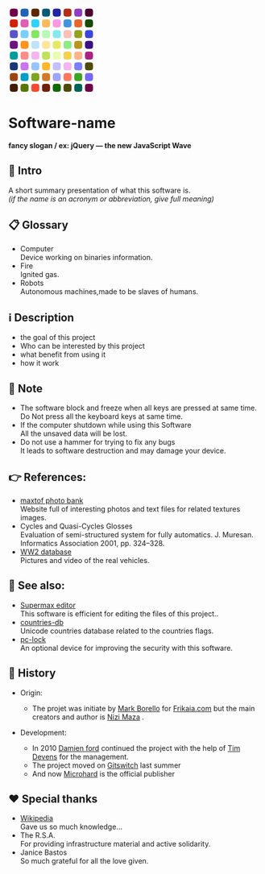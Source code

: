 ![Logo icon](contents/logo/logo.svg "Software-name logo")
# Software-name
**fancy slogan / ex: jQuery — the new JavaScript Wave**


## 🚩 Intro
A short summary presentation of what this software is.  
*(if the name is an acronym or abbreviation, give full meaning)*  


## 📋 Glossary
 - Computer  
	Device working on binaries information.
 - Fire  
	Ignited gas.
 - Robots  
	Autonomous machines,made to be slaves of humans.


## ℹ️ Description
 - the goal of this project
 - Who can be interested by this  project
 - what benefit from using it
 - how it work


## 📝 Note
 - The software block and freeze when all keys are pressed at same time.  
	Do Not press all the keyboard keys at same time.
 - If the computer shutdown while using this Software  
	All the unsaved data will be lost.
 - Do not use a hammer for trying to fix any bugs  
	It leads to software destruction and may damage your device.


## 👉 References:
 - [maxtof photo bank](http://www.maxtof.com)  
	Website full of interesting photos and text files for related textures images.
 - Cycles and Quasi-Cycles Glosses   
	Evaluation of  semi-structured system for fully automatics. J. Muresan. Informatics Association 2001, pp. 324–328.
 - [WW2 database](http://www.ww2-ontopia.net)  
	Pictures and video of the real vehicles.

## 👀 See also:
 - [Supermax editor](http://www.fenix-sw.com/sm-ed.html)  
	This software is efficient for editing the files of this project..
 - [countries-db](http://www.countries.com/db)  
	Unicode countries database related to the countries flags.
 - [pc-lock](http://www.secu.com)  
	An optional device for improving the security with this software.


## 📜 History
 - Origin:
	- The projet was initiate by [Mark Borello](mailto:mbo@msn.com) for [Frikaia.com](https://www.frikaia.com) but the main creators and author is [Nizi Maza](https://github.com/nizi) .

 - Development:
	- In 2010  [Damien ford](mailto:damfo@gmail.com) continued the project with the help of [Tim Devens](https://github.com/timdev)  for the management.
	- The project moved on [Gitswitch](https://gitswitch.com) last summer
	- And now  [Microhard](https://www.microhard.com) is the official publisher


## ❤️ Special thanks
 - [Wikipedia](https://www.wikipedia.org)  
	Gave us so much knowledge...
 - The R.S.A.  
	For providing infrastructure material and active solidarity.
 - Janice Bastos  
	So much grateful for all the love given.
